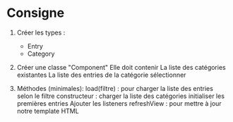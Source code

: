 # Consigne

1.  Créer les types :

    - Entry
    - Category

2.  Créer une classe "Component"
    Elle doit contenir
    La liste des catégories existantes
    La liste des entries de la catégorie sélectionner

3.  Méthodes (minimales):
    load(filtre) : pour charger la liste des entries selon le filtre
    constructeur : charger la liste des catégories
    initialiser les premières entries
    Ajouter les listeners
    refreshView : pour mettre à jour notre template HTML
